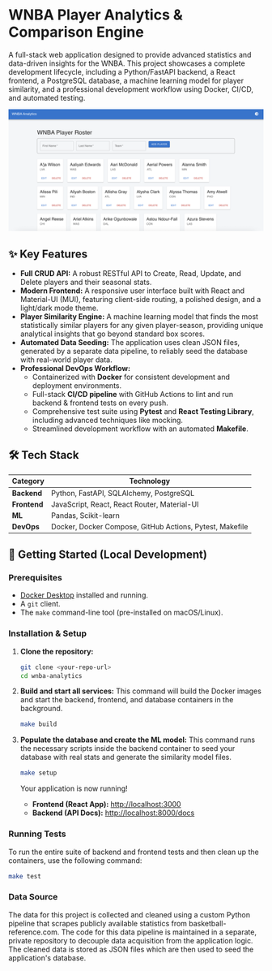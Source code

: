 # WNBA Player Analytics & Comparison Engine

A full-stack web application designed to provide advanced statistics and data-driven insights for the WNBA. This project showcases a complete development lifecycle, including a Python/FastAPI backend, a React frontend, a PostgreSQL database, a machine learning model for player similarity, and a professional development workflow using Docker, CI/CD, and automated testing.

![WNBA Analytics App Screenshot](assets/screenshot.png) 

## ✨ Key Features

* **Full CRUD API:** A robust RESTful API to Create, Read, Update, and Delete players and their seasonal stats.
* **Modern Frontend:** A responsive user interface built with React and Material-UI (MUI), featuring client-side routing, a polished design, and a light/dark mode theme.
* **Player Similarity Engine:** A machine learning model that finds the most statistically similar players for any given player-season, providing unique analytical insights that go beyond standard box scores.
* **Automated Data Seeding:** The application uses clean JSON files, generated by a separate data pipeline, to reliably seed the database with real-world player data.
* **Professional DevOps Workflow:**
    * Containerized with **Docker** for consistent development and deployment environments.
    * Full-stack **CI/CD pipeline** with GitHub Actions to lint and run backend & frontend tests on every push.
    * Comprehensive test suite using **Pytest** and **React Testing Library**, including advanced techniques like mocking.
    * Streamlined development workflow with an automated **Makefile**.

## 🛠️ Tech Stack

| Category      | Technology                                    |
|---------------|-----------------------------------------------|
| **Backend** | Python, FastAPI, SQLAlchemy, PostgreSQL       |
| **Frontend** | JavaScript, React, React Router, Material-UI  |
| **ML** | Pandas, Scikit-learn                          |
| **DevOps** | Docker, Docker Compose, GitHub Actions, Pytest, Makefile |


## 🚀 Getting Started (Local Development)

### Prerequisites

* [Docker Desktop](https://www.docker.com/products/docker-desktop/) installed and running.
* A `git` client.
* The `make` command-line tool (pre-installed on macOS/Linux).

### Installation & Setup

1.  **Clone the repository:**
    ```bash
    git clone <your-repo-url>
    cd wnba-analytics
    ```

2.  **Build and start all services:**
    This command will build the Docker images and start the backend, frontend, and database containers in the background.
    ```bash
    make build
    ```

3.  **Populate the database and create the ML model:**
    This command runs the necessary scripts inside the backend container to seed your database with real stats and generate the similarity model files.
    ```bash
    make setup
    ```

    Your application is now running!
    * **Frontend (React App):** [http://localhost:3000](http://localhost:3000)
    * **Backend (API Docs):** [http://localhost:8000/docs](http://localhost:8000/docs)

### Running Tests

To run the entire suite of backend and frontend tests and then clean up the containers, use the following command:

```bash
make test
```

### Data Source

The data for this project is collected and cleaned using a custom Python pipeline that scrapes publicly available statistics from basketball-reference.com. The code for this data pipeline is maintained in a separate, private repository to decouple data acquisition from the application logic. The cleaned data is stored as JSON files which are then used to seed the application's database.
